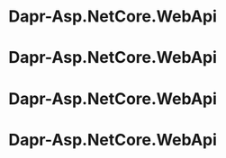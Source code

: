 # Dapr-Asp.NetCore.WebApi
# Dapr-Asp.NetCore.WebApi
# Dapr-Asp.NetCore.WebApi
# Dapr-Asp.NetCore.WebApi